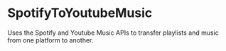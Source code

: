 # SpotifyToYoutubeMusic
Uses the Spotify and Youtube Music APIs to transfer playlists and music from one platform to another.
